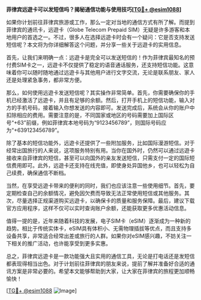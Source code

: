 **菲律宾远遊卡可以发短信吗？揭秘通信功能与使用技巧[[TG💪+ @esim1088](https://t.me/s/esim1088)]**

如果你计划前往菲律宾旅游或工作，那么一定对当地的通信方式有所了解。而提到菲律宾的通讯卡，远遊卡（Globe Telecom Prepaid SIM）无疑是许多游客和本地用户的首选之一。不过，很多人在选择远遊卡时会有一个疑问：它是否支持发送短信呢？本文将为你详细解答这个问题，并分享一些关于远遊卡的实用信息。

首先，让我们来明确一点：远遊卡是完全可以发送短信的！作为菲律宾最知名的预付费SIM卡之一，远遊卡不仅提供了稳定的语音通话服务，还支持短信功能。这意味着你可以随时随地通过远遊卡与其他用户进行文字交流，无论是联系朋友、家人还是处理紧急事务，都非常方便。

那么，如何使用远遊卡发送短信呢？其实操作非常简单。首先，你需要确保你的手机已经激活了远遊卡，并且有足够的余额。然后，打开手机上的短信功能，输入对方的手机号码，接着输入你想发送的内容即可。发送完成后，系统会从你的账户中扣除相应的费用。需要注意的是，不同国家或地区的号码需要加上国际区号“+63”前缀，例如菲律宾本地号码为“9123456789”，则国际号码应为“+639123456789”。

除了基本的短信功能外，远遊卡还提供了一些附加服务，比如国际漫游短信。对于经常出国旅行的人来说，这项服务特别有用。当你在国外时，仍然可以通过远遊卡接收来自菲律宾的短信，甚至可以向国外的亲友发送短信，只需支付一定的国际短信费用即可。此外，远遊卡还支持在线充值，即使身处异国他乡，也可以轻松为自己续费，确保通信不断档。

当然，在享受远遊卡带来的便利的同时，我们也应该注意一些使用细节。首先，要定期检查自己的余额情况，避免因欠费而导致无法正常使用短信或其他服务。其次，尽量选择正规渠道购买远遊卡，以确保卡的质量和服务保障。最后，建议下载官方应用程序，这样不仅可以实时查询账户余额，还能获取更多优惠活动信息。

值得一提的是，近年来随着科技的发展，电子SIM卡（eSIM）逐渐成为一种新的趋势。相比于传统实体卡，eSIM具有体积小、无需物理插拔等优点，而且支持多设备共享，非常适合经常出差或旅行的人群。如果你对eSIM感兴趣，不妨关注一下相关的推广活动，也许能享受到更多实惠。

总之，菲律宾远遊卡是一款功能强大且实用的通信工具，无论是打电话还是发短信都表现得相当出色。对于计划前往菲律宾的朋友来说，提前了解并准备好合适的通讯方案是非常必要的。希望本文能够帮助到大家，让大家在菲律宾的旅程更加顺畅愉快！

[[TG💪+ @esim1088](https://t.me/s/esim1088) ![Image](https://i.postimg.cc/4NQfJmqS/Snipaste-2025-05-13-00-14-12.png)]
